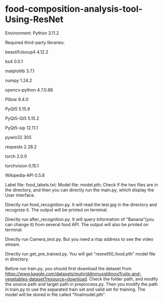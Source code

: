 # food-composition-analysis-tool-Using-ResNet

Environment: Python 3.11.2

Required third-party libraries:

beautifulsoup4           4.12.2

bs4                      0.0.1

matplotlib               3.7.1

numpy                    1.24.2

opencv-python            4.7.0.68

Pillow                   9.4.0

PyQt5                    5.15.9

PyQt5-Qt5                5.15.2

PyQt5-sip                12.11.1

pywin32                  305

requests                 2.28.2

torch                    2.0.0

torchvision              0.15.1

Wikipedia-API            0.5.8


Label file: food_labels.txt;
Model file: model.pth;
Check if the two files are in the directory,
and then you can directly run the main.py, which display the User interface.

Directly run food_recognition.py. It will read the test.jpg in the directory and recognize it. 
The output will be printed on terminal.

Directly run after_recognition.py. It will query information of "Banana"(you can change it) from several food API.
The output will also be printed on terminal.

Directly run Camera_test.py. But you need a rtsp address to see the video stream.

Directly run get_pre_trained.py. You will get "resnet50_food.pth" model file in directory.

Before run train.py, you should first download the dataset from https://www.kaggle.com/datasets/muhriddinmuxiddinov/fruits-and-vegetables-dataset?resource=download.
Check the folder path, and modify the source path and target path in preprocess.py.
Then you modify the path in train.py to use the separated train set and valid set for training.
The model will be stored in file called "finalmodel.pth". 
